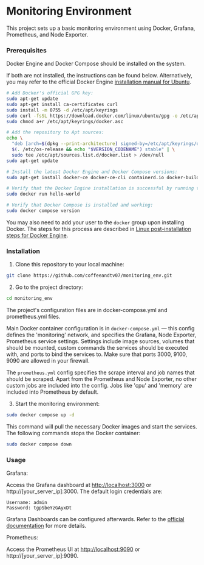# Monitoring Environment

This project sets up a basic monitoring environment using Docker, Grafana, Prometheus, and Node Exporter.

### Prerequisites

Docker Engine and Docker Compose should be installed on the system. 

If both are not installed, the instructions can be found below. Alternatively, you may refer to the official Docker Engine [installation manual for Ubuntu](https://docs.docker.com/engine/install/ubuntu/#install-using-the-repository).
```bash
# Add Docker's official GPG key:
sudo apt-get update
sudo apt-get install ca-certificates curl
sudo install -m 0755 -d /etc/apt/keyrings
sudo curl -fsSL https://download.docker.com/linux/ubuntu/gpg -o /etc/apt/keyrings/docker.asc
sudo chmod a+r /etc/apt/keyrings/docker.asc

# Add the repository to Apt sources:
echo \
  "deb [arch=$(dpkg --print-architecture) signed-by=/etc/apt/keyrings/docker.asc] https://download.docker.com/linux/ubuntu \
  $(. /etc/os-release && echo "$VERSION_CODENAME") stable" | \
  sudo tee /etc/apt/sources.list.d/docker.list > /dev/null
sudo apt-get update

# Install the latest Docker Engine and Docker Compose versions:
sudo apt-get install docker-ce docker-ce-cli containerd.io docker-buildx-plugin docker-compose-plugin

# Verify that the Docker Engine installation is successful by running the hello-world image:
sudo docker run hello-world

# Verify that Docker Compose is installed and working: 
sudo docker compose version
```

You may also need to add your user to the `docker` group upon installing Docker. The steps for this process are described in [Linux post-installation steps for Docker Engine](https://docs.docker.com/engine/install/linux-postinstall/).

### Installation

1. Clone this repository to your local machine:
```bash
git clone https://github.com/coffeeandtv07/monitoring_env.git
```      

2. Go to the project directory:
```bash
cd monitoring_env
```

The project's configuration files are in docker-compose.yml and prometheus.yml files. 

Main Docker container configuration is in `docker-compose.yml` — this config defines the 'monitoring' network, and specifies the Grafana, Node Exporter, Prometheus service settings.
Settings include image sources, volumes that should be mounted, custom commands the services should be executed with, and ports to bind the services to.
Make sure that ports 3000, 9100, 9090 are allowed in your firewall.

The `prometheus.yml` config specifies the scrape interval and job names that should be scraped. Apart from the Prometheus and Node Exporter, no other custom jobs are included into the config.
Jobs like 'cpu' and 'memory' are included into Prometheus by default.

3. Start the monitoring environment:
```bash
sudo docker compose up -d
```

This command will pull the necessary Docker images and start the services. The following commands stops the Docker container:
```bash
sudo docker compose down
```

### Usage

Grafana: 

Access the Grafana dashboard at [http://localhost:3000](http://localhost:3000) or http://[your_server_ip]:3000. 
The default login credentials are:

    Username: admin
    Password: tgpSbeYzGAyxDt
  
Grafana Dashboards can be configured afterwards. Refer to the [official documentation](https://grafana.com/docs/grafana/latest/dashboards/) for more details.

Prometheus: 

Access the Prometheus UI at [http://localhost:9090](http://localhost:9090) or http://[your_server_ip]:9090.
